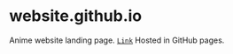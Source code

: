 # website.github.io

Anime website landing page.
[`Link`](https://yuva19102003.github.io/website.github.io/)
Hosted in GitHub pages.

